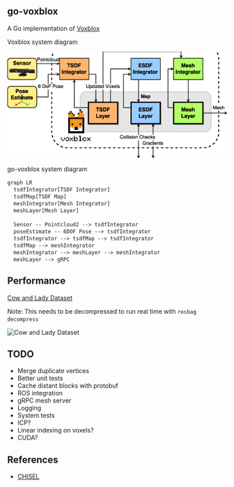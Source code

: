 go-voxblox
---

A Go implementation of [Voxblox](https://github.com/ethz-asl/voxblox)

Voxblox system diagram

![System Diagram](.readme/system-diagram.png)

go-voxblox system diagram

```mermaid
graph LR
  tsdfIntegrator[TSDF Integrator]
  tsdfMap[TSDF Map]
  meshIntegrator[Mesh Integrator]
  meshLayer[Mesh Layer]

  Sensor -- Pointcloud2 --> tsdfIntegrator
  poseEstimate -- 6DOF Pose --> tsdfIntegrator
  tsdfIntegrator --> tsdfMap --> tsdfIntegrator
  tsdfMap --> meshIntegrator
  meshIntegrator --> meshLayer --> meshIntegrator
  meshLayer --> gRPC 
```

## Performance

[Cow and Lady Dataset](https://projects.asl.ethz.ch/datasets/doku.php?id=iros2017/)

Note: This needs to be decompressed to run real time with ```rosbag decompress```

![Cow and Lady Dataset](.readme/cow-and-lady.png)

## TODO

* Merge duplicate vertices
* Better unit tests
* Cache distant blocks with protobuf
* ROS integration
* gRPC mesh server
* Logging
* System tests
* ICP?
* Linear indexing on voxels?
* CUDA?

## References

* [CHISEL](http://www.roboticsproceedings.org/rss11/p40.pdf)

